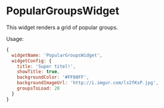 # PopularGroupsWidget

This widget renders a grid of popular groups.

Usage: 
```javascript
{
  widgetName: 'PopularGroupsWidget',
  widgetConfig: {
    title: 'Super titel!',
    showTitle: true,
    backgroundColor: '#FF00FF',
    backgroundImageUrl: 'http://i.imgur.com/ls2fKsP.jpg',
    groupsToLoad: 20
  }
}
```
